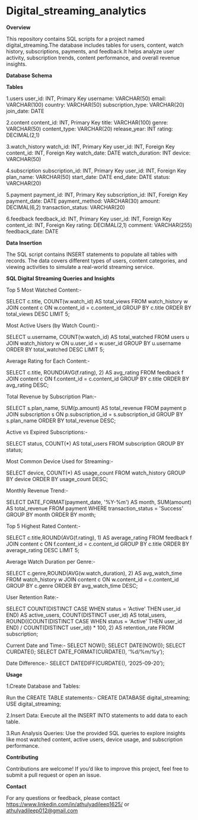 # Digital_streaming_analytics

**Overview**

This repository contains SQL scripts for a project named digital_streaming.The database includes tables for users, content, watch history, subscriptions, payments, and feedback.It helps analyze user activity, subscription trends, content performance, and overall revenue insights.

**Database Schema**

**Tables**

1.users
user_id: INT, Primary Key
username: VARCHAR(50)
email: VARCHAR(100)
country: VARCHAR(50)
subscription_type: VARCHAR(20)
join_date: DATE

2.content
content_id: INT, Primary Key
title: VARCHAR(100)
genre: VARCHAR(50)
content_type: VARCHAR(20) 
release_year: INT
rating: DECIMAL(2,1)

3.watch_history
watch_id: INT, Primary Key
user_id: INT, Foreign Key
content_id: INT, Foreign Key
watch_date: DATE
watch_duration: INT 
device: VARCHAR(50)

4.subscription
subscription_id: INT, Primary Key
user_id: INT, Foreign Key
plan_name: VARCHAR(50) 
start_date: DATE
end_date: DATE
status: VARCHAR(20) 

5.payment
payment_id: INT, Primary Key
subscription_id: INT, Foreign Key
payment_date: DATE
payment_method: VARCHAR(30) 
amount: DECIMAL(6,2)
transaction_status: VARCHAR(20) 

6.feedback
feedback_id: INT, Primary Key
user_id: INT, Foreign Key
content_id: INT, Foreign Key
rating: DECIMAL(2,1)
comment: VARCHAR(255)
feedback_date: DATE

**Data Insertion**

The SQL script contains INSERT statements to populate all tables with records. The data covers different types of users, content categories, and viewing activities to simulate a real-world streaming service.

**SQL Digital Streaming Queries and Insights**

Top 5 Most Watched Content:-

SELECT c.title, COUNT(w.watch_id) AS total_views
FROM watch_history w
JOIN content c ON w.content_id = c.content_id
GROUP BY c.title
ORDER BY total_views DESC
LIMIT 5;

Most Active Users (by Watch Count):-

SELECT u.username, COUNT(w.watch_id) AS total_watched
FROM users u
JOIN watch_history w ON u.user_id = w.user_id
GROUP BY u.username
ORDER BY total_watched DESC
LIMIT 5;

Average Rating for Each Content:-

SELECT c.title, ROUND(AVG(f.rating), 2) AS avg_rating
FROM feedback f
JOIN content c ON f.content_id = c.content_id
GROUP BY c.title
ORDER BY avg_rating DESC;

Total Revenue by Subscription Plan:-

SELECT s.plan_name, SUM(p.amount) AS total_revenue
FROM payment p
JOIN subscription s ON p.subscription_id = s.subscription_id
GROUP BY s.plan_name
ORDER BY total_revenue DESC;

Active vs Expired Subscriptions:-

SELECT status, COUNT(*) AS total_users
FROM subscription
GROUP BY status;

Most Common Device Used for Streaming:-

SELECT device, COUNT(*) AS usage_count
FROM watch_history
GROUP BY device
ORDER BY usage_count DESC;

Monthly Revenue Trend:-

SELECT DATE_FORMAT(payment_date, '%Y-%m') AS month, SUM(amount) AS total_revenue
FROM payment
WHERE transaction_status = 'Success'
GROUP BY month
ORDER BY month;                                             

Top 5 Highest Rated Content:-

SELECT c.title,ROUND(AVG(f.rating), 1) AS average_rating
FROM feedback f
JOIN content c ON f.content_id = c.content_id
GROUP BY c.title
ORDER BY average_rating DESC
LIMIT 5;

Average Watch Duration per Genre:-

SELECT c.genre,ROUND(AVG(w.watch_duration), 2) AS avg_watch_time
FROM watch_history w
JOIN content c ON w.content_id = c.content_id
GROUP BY c.genre
ORDER BY avg_watch_time DESC;

User Retention Rate:-

SELECT COUNT(DISTINCT CASE WHEN status = 'Active' THEN user_id END) AS active_users, COUNT(DISTINCT user_id) AS total_users,
ROUND((COUNT(DISTINCT CASE WHEN status = 'Active' THEN user_id END) / COUNT(DISTINCT user_id)) * 100, 2) AS retention_rate
FROM subscription;

Current Date and Time:-
SELECT NOW(); SELECT DATE(NOW()); SELECT CURDATE(); SELECT DATE_FORMAT(CURDATE(), ‘%d/%m/%y’);

Date Difference:-
SELECT DATEDIFF(CURDATE(), ‘2025-09-20’);

**Usage**

1.Create Database and Tables:

Run the CREATE TABLE statements:-
CREATE DATABASE digital_streaming;
USE digital_streaming;

2.Insert Data:
Execute all the INSERT INTO statements to add data to each table.

3.Run Analysis Queries:
Use the provided SQL queries to explore insights like most watched content, active users, device usage, and subscription performance.

**Contributing**

Contributions are welcome!
If you’d like to improve this project, feel free to submit a pull request or open an issue.

**Contact**

For any questions or feedback, please contact https://www.linkedin.com/in/athulyadileep1625/ or athulyadileep012@gmail.com
